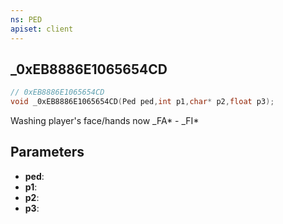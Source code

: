 ```yaml
---
ns: PED
apiset: client
---
```

## _0xEB8886E1065654CD

```c
// 0xEB8886E1065654CD
void _0xEB8886E1065654CD(Ped ped,int p1,char* p2,float p3);
```

Washing player's face/hands now
_FA* - _FI*

## Parameters
* **ped**:
* **p1**:
* **p2**:
* **p3**: